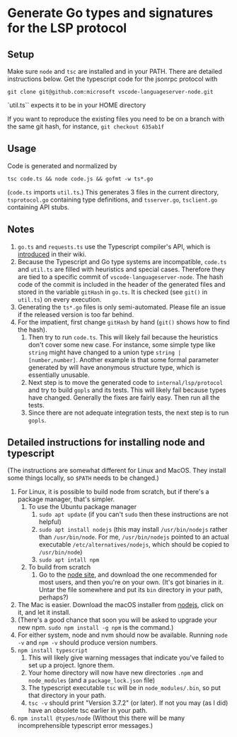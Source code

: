 # Generate Go types and signatures for the LSP protocol

## Setup

Make sure `node` and `tsc` are installed and in your PATH. There are detailed instructions below.
Get the typescript code for the jsonrpc protocol with

`git clone git@github.com:microsoft vscode-languageserver-node.git`

`util.ts`` expects it to be in your HOME directory

If you want to reproduce the existing files you need to be on a branch with the same git hash, for instance, `git checkout 635ab1f`

## Usage

Code is generated and normalized by

`tsc code.ts && node code.js && gofmt -w ts*.go`

(`code.ts` imports `util.ts`.) This generates 3 files in the current directory, `tsprotocol.go`
containing type definitions, and `tsserver.go`, `tsclient.go` containing API stubs.

## Notes

1. `go.ts` and `requests.ts` use the Typescript compiler's API, which is [introduced](https://github.com/Microsoft/TypeScript/wiki/Architectural-Overview) in their wiki.
2. Because the Typescript and Go type systems are incompatible, `code.ts` and `util.ts` are filled with heuristics and special cases. Therefore they are tied to a specific commit of `vscode-languageserver-node`. The hash code of the commit is included in the header of
the generated files and stored in the variable `gitHash` in `go.ts`. It is checked (see `git()` in `util.ts`) on every execution.
3. Generating the `ts*.go` files is only semi-automated. Please file an issue if the released version is too far behind.
4. For the impatient, first change `gitHash` by hand (`git()` shows how to find the hash).
    1. Then try to run `code.ts`. This will likely fail because the heuristics don't cover some new case. For instance, some simple type like `string` might have changed to a union type `string | [number,number]`. Another example is that some formal parameter generated by will have anonymous structure type, which is essentially unusable.
    2. Next step is to move the generated code to `internal/lsp/protocol` and try to build `gopls` and its tests. This will likely fail because types have changed. Generally the fixes are fairly easy. Then run all the tests.
    3. Since there are not adequate integration tests, the next step is to run `gopls`.

## Detailed instructions for installing node and typescript

(The instructions are somewhat different for  Linux and MacOS. They install some things locally, so `$PATH` needs to be changed.)

1. For Linux, it is possible to build node from scratch, but if there's a package manager, that's simpler.
    1. To use the Ubuntu package manager
        1. `sudo apt update` (if you can't `sudo` then these instructions are not helpful)
        2. `sudo apt install nodejs` (this may install `/usr/bin/nodejs` rather than `/usr/bin/node`. For me, `/usr/bin/nodejs` pointed to an actual executable `/etc/alternatives/nodejs`, which should be copied to `/usr/bin/node`)
        3. `sudo apt intall npm`
    1. To build from scratch
        1. Go to the [node site](https://nodejs.org), and download the one recommended for most users, and then you're on your own. (It's got binaries in it. Untar the file somewhere and put its `bin` directory in your path, perhaps?)
2. The Mac is easier. Download the macOS installer from [nodejs](https://nodejs.org), click on it, and let it install.
3. (There's a good chance that soon you will be asked to upgrade your new npm. `sudo npm install -g npm` is the command.)
4. For either system, node and nvm should now be available. Running `node -v` and `npm -v` should produce version numbers.
5. `npm install typescript`
    1. This will likely give warning messages that indicate you've failed to set up a project. Ignore them.
    2. Your home directory will now have new directories `.npm` and `node_modules` (and a `package_lock.json` file)
    3. The typescript executable `tsc` will be in `node_modules/.bin`, so put that directory in your path.
    4. `tsc -v` should print "Version 3.7.2" (or later). If not you may (as I did) have an obsolete tsc earlier in your path.
6. `npm install @types/node` (Without this there will be many incomprehensible typescript error messages.)
